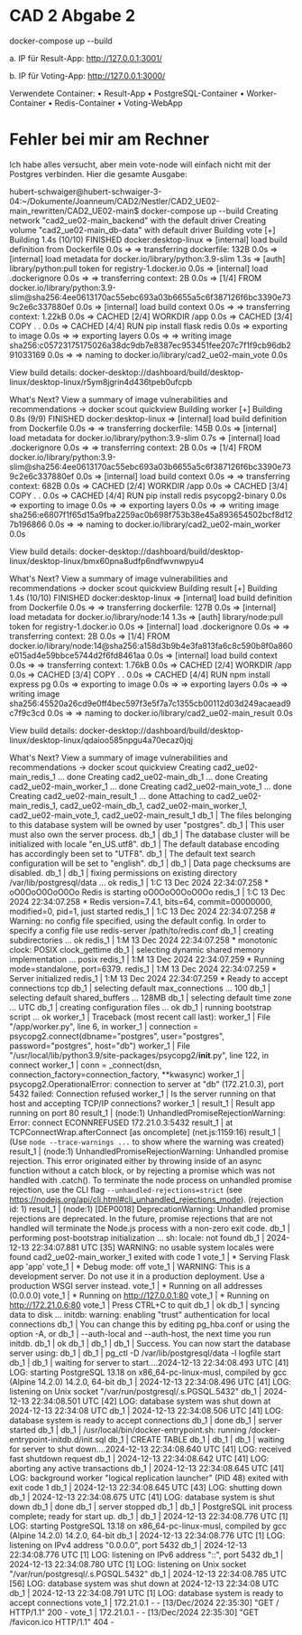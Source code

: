 # CAD 2 Abgabe 2


docker-compose up --build


  a.	IP für Result-App: http://127.0.0.1:3001/
  
  b.	IP für Voting-App: http://127.0.0.1:3000/
   
Verwendete Container:
•	Result-App
•	PostgreSQL-Container
•	Worker-Container
•	Redis-Container
•	Voting-WebApp


# Fehler bei mir am Rechner

Ich habe alles versucht, aber mein vote-node will einfach nicht mit der Postgres verbinden. Hier die gesamte Ausgabe:

hubert-schwaiger@hubert-schwaiger-3-04:~/Dokumente/Joanneum/CAD2/Nestler/CAD2_UE02-main_rewritten/CAD2_UE02-main$ docker-compose up --build
Creating network "cad2_ue02-main_backend" with the default driver
Creating volume "cad2_ue02-main_db-data" with default driver
Building vote
[+] Building 1.4s (10/10) FINISHED                                                                                                                docker:desktop-linux
 => [internal] load build definition from Dockerfile                                                                                                              0.0s
 => => transferring dockerfile: 132B                                                                                                                              0.0s
 => [internal] load metadata for docker.io/library/python:3.9-slim                                                                                                1.3s
 => [auth] library/python:pull token for registry-1.docker.io                                                                                                     0.0s
 => [internal] load .dockerignore                                                                                                                                 0.0s
 => => transferring context: 2B                                                                                                                                   0.0s
 => [1/4] FROM docker.io/library/python:3.9-slim@sha256:4ee0613170ac55ebc693a03b6655a5c6f387126f6bc3390e739c2e6c337880ef                                          0.0s
 => [internal] load build context                                                                                                                                 0.0s
 => => transferring context: 1.22kB                                                                                                                               0.0s
 => CACHED [2/4] WORKDIR /app                                                                                                                                     0.0s
 => CACHED [3/4] COPY . .                                                                                                                                         0.0s
 => CACHED [4/4] RUN pip install flask redis                                                                                                                      0.0s
 => exporting to image                                                                                                                                            0.0s
 => => exporting layers                                                                                                                                           0.0s
 => => writing image sha256:c05723175175026a38dc9db7e8387ec953451fee207c7f1f9cb96db291033169                                                                      0.0s
 => => naming to docker.io/library/cad2_ue02-main_vote                                                                                                            0.0s

View build details: docker-desktop://dashboard/build/desktop-linux/desktop-linux/r5ym8jgrin4d436tpeb0ufcpb

What's Next?
  View a summary of image vulnerabilities and recommendations → docker scout quickview
Building worker
[+] Building 0.8s (9/9) FINISHED                                                                                                                  docker:desktop-linux
 => [internal] load build definition from Dockerfile                                                                                                              0.0s
 => => transferring dockerfile: 145B                                                                                                                              0.0s
 => [internal] load metadata for docker.io/library/python:3.9-slim                                                                                                0.7s
 => [internal] load .dockerignore                                                                                                                                 0.0s
 => => transferring context: 2B                                                                                                                                   0.0s
 => [1/4] FROM docker.io/library/python:3.9-slim@sha256:4ee0613170ac55ebc693a03b6655a5c6f387126f6bc3390e739c2e6c337880ef                                          0.0s
 => [internal] load build context                                                                                                                                 0.0s
 => => transferring context: 682B                                                                                                                                 0.0s
 => CACHED [2/4] WORKDIR /app                                                                                                                                     0.0s
 => CACHED [3/4] COPY . .                                                                                                                                         0.0s
 => CACHED [4/4] RUN pip install redis psycopg2-binary                                                                                                            0.0s
 => exporting to image                                                                                                                                            0.0s
 => => exporting layers                                                                                                                                           0.0s
 => => writing image sha256:e6807f1f65d15a9fba2259ac0b698f753b38e45a893654502bcf8d127b196866                                                                      0.0s
 => => naming to docker.io/library/cad2_ue02-main_worker                                                                                                          0.0s

View build details: docker-desktop://dashboard/build/desktop-linux/desktop-linux/bmx60pna8udfp6ndfwvnwpyu4

What's Next?
  View a summary of image vulnerabilities and recommendations → docker scout quickview
Building result
[+] Building 1.4s (10/10) FINISHED                                                                                                                docker:desktop-linux
 => [internal] load build definition from Dockerfile                                                                                                              0.0s
 => => transferring dockerfile: 127B                                                                                                                              0.0s
 => [internal] load metadata for docker.io/library/node:14                                                                                                        1.3s
 => [auth] library/node:pull token for registry-1.docker.io                                                                                                       0.0s
 => [internal] load .dockerignore                                                                                                                                 0.0s
 => => transferring context: 2B                                                                                                                                   0.0s
 => [1/4] FROM docker.io/library/node:14@sha256:a158d3b9b4e3fa813fa6c8c590b8f0a860e015ad4e59bbce5744d2f6fd8461aa                                                  0.0s
 => [internal] load build context                                                                                                                                 0.0s
 => => transferring context: 1.76kB                                                                                                                               0.0s
 => CACHED [2/4] WORKDIR /app                                                                                                                                     0.0s
 => CACHED [3/4] COPY . .                                                                                                                                         0.0s
 => CACHED [4/4] RUN npm install express pg                                                                                                                       0.0s
 => exporting to image                                                                                                                                            0.0s
 => => exporting layers                                                                                                                                           0.0s
 => => writing image sha256:45520a26cd9e0ff4bec597f3e5f7a7c1355cb00112d03d249acaead9c7f9c3cd                                                                      0.0s
 => => naming to docker.io/library/cad2_ue02-main_result                                                                                                          0.0s

View build details: docker-desktop://dashboard/build/desktop-linux/desktop-linux/qdaioo585npgu4a70ecaz0jqj

What's Next?
  View a summary of image vulnerabilities and recommendations → docker scout quickview
Creating cad2_ue02-main_redis_1 ... done
Creating cad2_ue02-main_db_1     ... done
Creating cad2_ue02-main_worker_1 ... done
Creating cad2_ue02-main_vote_1   ... done
Creating cad2_ue02-main_result_1 ... done
Attaching to cad2_ue02-main_redis_1, cad2_ue02-main_db_1, cad2_ue02-main_worker_1, cad2_ue02-main_vote_1, cad2_ue02-main_result_1
db_1      | The files belonging to this database system will be owned by user "postgres".
db_1      | This user must also own the server process.
db_1      | 
db_1      | The database cluster will be initialized with locale "en_US.utf8".
db_1      | The default database encoding has accordingly been set to "UTF8".
db_1      | The default text search configuration will be set to "english".
db_1      | 
db_1      | Data page checksums are disabled.
db_1      | 
db_1      | fixing permissions on existing directory /var/lib/postgresql/data ... ok
redis_1   | 1:C 13 Dec 2024 22:34:07.258 * oO0OoO0OoO0Oo Redis is starting oO0OoO0OoO0Oo
redis_1   | 1:C 13 Dec 2024 22:34:07.258 * Redis version=7.4.1, bits=64, commit=00000000, modified=0, pid=1, just started
redis_1   | 1:C 13 Dec 2024 22:34:07.258 # Warning: no config file specified, using the default config. In order to specify a config file use redis-server /path/to/redis.conf
db_1      | creating subdirectories ... ok
redis_1   | 1:M 13 Dec 2024 22:34:07.258 * monotonic clock: POSIX clock_gettime
db_1      | selecting dynamic shared memory implementation ... posix
redis_1   | 1:M 13 Dec 2024 22:34:07.259 * Running mode=standalone, port=6379.
redis_1   | 1:M 13 Dec 2024 22:34:07.259 * Server initialized
redis_1   | 1:M 13 Dec 2024 22:34:07.259 * Ready to accept connections tcp
db_1      | selecting default max_connections ... 100
db_1      | selecting default shared_buffers ... 128MB
db_1      | selecting default time zone ... UTC
db_1      | creating configuration files ... ok
db_1      | running bootstrap script ... ok
worker_1  | Traceback (most recent call last):
worker_1  |   File "/app/worker.py", line 6, in <module>
worker_1  |     connection = psycopg2.connect(dbname="postgres", user="postgres", password="postgres", host="db")
worker_1  |   File "/usr/local/lib/python3.9/site-packages/psycopg2/__init__.py", line 122, in connect
worker_1  |     conn = _connect(dsn, connection_factory=connection_factory, **kwasync)
worker_1  | psycopg2.OperationalError: connection to server at "db" (172.21.0.3), port 5432 failed: Connection refused
worker_1  | 	Is the server running on that host and accepting TCP/IP connections?
worker_1  | 
result_1  | Result app running on port 80
result_1  | (node:1) UnhandledPromiseRejectionWarning: Error: connect ECONNREFUSED 172.21.0.3:5432
result_1  |     at TCPConnectWrap.afterConnect [as oncomplete] (net.js:1159:16)
result_1  | (Use `node --trace-warnings ...` to show where the warning was created)
result_1  | (node:1) UnhandledPromiseRejectionWarning: Unhandled promise rejection. This error originated either by throwing inside of an async function without a catch block, or by rejecting a promise which was not handled with .catch(). To terminate the node process on unhandled promise rejection, use the CLI flag `--unhandled-rejections=strict` (see https://nodejs.org/api/cli.html#cli_unhandled_rejections_mode). (rejection id: 1)
result_1  | (node:1) [DEP0018] DeprecationWarning: Unhandled promise rejections are deprecated. In the future, promise rejections that are not handled will terminate the Node.js process with a non-zero exit code.
db_1      | performing post-bootstrap initialization ... sh: locale: not found
db_1      | 2024-12-13 22:34:07.881 UTC [35] WARNING:  no usable system locales were found
cad2_ue02-main_worker_1 exited with code 1
vote_1    |  * Serving Flask app 'app'
vote_1    |  * Debug mode: off
vote_1    | WARNING: This is a development server. Do not use it in a production deployment. Use a production WSGI server instead.
vote_1    |  * Running on all addresses (0.0.0.0)
vote_1    |  * Running on http://127.0.0.1:80
vote_1    |  * Running on http://172.21.0.6:80
vote_1    | Press CTRL+C to quit
db_1      | ok
db_1      | syncing data to disk ... initdb: warning: enabling "trust" authentication for local connections
db_1      | You can change this by editing pg_hba.conf or using the option -A, or
db_1      | --auth-local and --auth-host, the next time you run initdb.
db_1      | ok
db_1      | 
db_1      | 
db_1      | Success. You can now start the database server using:
db_1      | 
db_1      |     pg_ctl -D /var/lib/postgresql/data -l logfile start
db_1      | 
db_1      | waiting for server to start....2024-12-13 22:34:08.493 UTC [41] LOG:  starting PostgreSQL 13.18 on x86_64-pc-linux-musl, compiled by gcc (Alpine 14.2.0) 14.2.0, 64-bit
db_1      | 2024-12-13 22:34:08.496 UTC [41] LOG:  listening on Unix socket "/var/run/postgresql/.s.PGSQL.5432"
db_1      | 2024-12-13 22:34:08.501 UTC [42] LOG:  database system was shut down at 2024-12-13 22:34:08 UTC
db_1      | 2024-12-13 22:34:08.506 UTC [41] LOG:  database system is ready to accept connections
db_1      |  done
db_1      | server started
db_1      | 
db_1      | /usr/local/bin/docker-entrypoint.sh: running /docker-entrypoint-initdb.d/init.sql
db_1      | CREATE TABLE
db_1      | 
db_1      | 
db_1      | waiting for server to shut down....2024-12-13 22:34:08.640 UTC [41] LOG:  received fast shutdown request
db_1      | 2024-12-13 22:34:08.642 UTC [41] LOG:  aborting any active transactions
db_1      | 2024-12-13 22:34:08.645 UTC [41] LOG:  background worker "logical replication launcher" (PID 48) exited with exit code 1
db_1      | 2024-12-13 22:34:08.645 UTC [43] LOG:  shutting down
db_1      | 2024-12-13 22:34:08.675 UTC [41] LOG:  database system is shut down
db_1      |  done
db_1      | server stopped
db_1      | 
db_1      | PostgreSQL init process complete; ready for start up.
db_1      | 
db_1      | 2024-12-13 22:34:08.776 UTC [1] LOG:  starting PostgreSQL 13.18 on x86_64-pc-linux-musl, compiled by gcc (Alpine 14.2.0) 14.2.0, 64-bit
db_1      | 2024-12-13 22:34:08.776 UTC [1] LOG:  listening on IPv4 address "0.0.0.0", port 5432
db_1      | 2024-12-13 22:34:08.776 UTC [1] LOG:  listening on IPv6 address "::", port 5432
db_1      | 2024-12-13 22:34:08.780 UTC [1] LOG:  listening on Unix socket "/var/run/postgresql/.s.PGSQL.5432"
db_1      | 2024-12-13 22:34:08.785 UTC [56] LOG:  database system was shut down at 2024-12-13 22:34:08 UTC
db_1      | 2024-12-13 22:34:08.791 UTC [1] LOG:  database system is ready to accept connections
vote_1    | 172.21.0.1 - - [13/Dec/2024 22:35:30] "GET / HTTP/1.1" 200 -
vote_1    | 172.21.0.1 - - [13/Dec/2024 22:35:30] "GET /favicon.ico HTTP/1.1" 404 -


